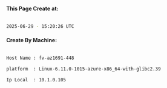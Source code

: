 
   
#### This Page Create at:

```bash

2025-06-29 - 15:20:26 UTC

```

#### Create By Machine:

```bash

Host Name : fv-az1691-448

platform  : Linux-6.11.0-1015-azure-x86_64-with-glibc2.39

Ip Local  : 10.1.0.105

```

